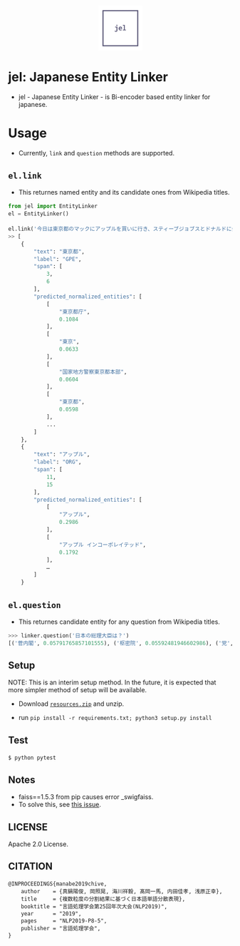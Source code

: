 <p align="center"><img width="20%" src="docs/jel-logo.png"></p>

# jel: Japanese Entity Linker
* jel - Japanese Entity Linker - is Bi-encoder based entity linker for japanese.

# Usage
* Currently, `link` and `question` methods are supported.

## `el.link`
* This returnes named entity and its candidate ones from Wikipedia titles.
```python
from jel import EntityLinker
el = EntityLinker()

el.link('今日は東京都のマックにアップルを買いに行き、スティーブジョブスとドナルドに会い、堀田区に引っ越した。')
>> [
    {
        "text": "東京都",
        "label": "GPE",
        "span": [
            3,
            6
        ],
        "predicted_normalized_entities": [
            [
                "東京都庁",
                0.1084
            ],
            [
                "東京",
                0.0633
            ],
            [
                "国家地方警察東京都本部",
                0.0604
            ],
            [
                "東京都",
                0.0598
            ],
            ...
        ]
    },
    {
        "text": "アップル",
        "label": "ORG",
        "span": [
            11,
            15
        ],
        "predicted_normalized_entities": [
            [
                "アップル",
                0.2986
            ],
            [
                "アップル インコーポレイテッド",
                0.1792
            ],
            …
        ]
    }
```

## `el.question`
* This returnes candidate entity for any question from Wikipedia titles.
```python
>>> linker.question('日本の総理大臣は？')
[('菅内閣', 0.05791765857101555), ('枢密院', 0.05592481946602986), ('党', 0.05430194711042564), ('総選挙', 0.052795400668513175)]
```

## Setup
NOTE: This is an interim setup method. In the future, it is expected that more simpler method of setup will be available.
* Download [`resources.zip`](https://drive.google.com/drive/folders/11jwmddofQwiH1HSTRwAOAv6-EHUMgI5z?usp=sharing) and unzip.

* run `pip install -r requirements.txt; python3 setup.py install`

## Test
`$ python pytest`

## Notes
* faiss==1.5.3 from pip causes error _swigfaiss. 
* To solve this, see [this issue](https://github.com/facebookresearch/faiss/issues/821#issuecomment-573531694).

## LICENSE
Apache 2.0 License.

## CITATION
```
@INPROCEEDINGS{manabe2019chive,
    author    = {真鍋陽俊, 岡照晃, 海川祥毅, 髙岡一馬, 内田佳孝, 浅原正幸},
    title     = {複数粒度の分割結果に基づく日本語単語分散表現},
    booktitle = "言語処理学会第25回年次大会(NLP2019)",
    year      = "2019",
    pages     = "NLP2019-P8-5",
    publisher = "言語処理学会",
}
```